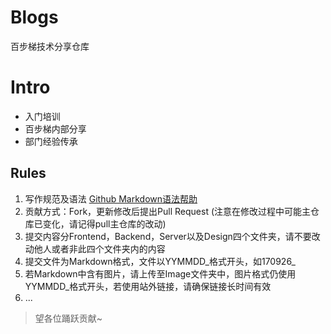 # Blogs
百步梯技术分享仓库

# Intro
* 入门培训
* 百步梯内部分享
* 部门经验传承


## Rules
1. 写作规范及语法 [Github Markdown语法帮助](https://help.github.com/articles/basic-writing-and-formatting-syntax/)
2. 贡献方式：Fork，更新修改后提出Pull Request (注意在修改过程中可能主仓库已变化，请记得pull主仓库的改动)
3. 提交内容分Frontend，Backend，Server以及Design四个文件夹，请不要改动他人或者非此四个文件夹内的内容
4. 提交文件为Markdown格式，文件以YYMMDD_格式开头，如170926_
5. 若Markdown中含有图片，请上传至Image文件夹中，图片格式仍使用YYMMDD_格式开头，若使用站外链接，请确保链接长时间有效
6. ...


>望各位踊跃贡献~